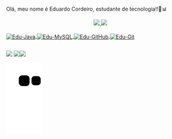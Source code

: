 Olá, meu nome é Eduardo Cordeiro, estudante de tecnologia!!👾📊

<div>
<div align="center">
  <a href="https://github.com/Edusan17">
  <img height="130em" src="https://github-readme-stats.vercel.app/api?username=Edusan17&show_icons=true&theme=highcontrast&include_all_commits=true&count_private=true"/>
  <img height="130em" src="https://github-readme-stats.vercel.app/api/top-langs/?username=Edusan17&layout=compact&langs_count=7&theme=highcontrast"/>
</div>
  
<div style="display: inline_block"><br>
    <img align="center" alt="Edu-Java" height="80" width="80" src="https://cdn.jsdelivr.net/gh/devicons/devicon/icons/java/java-original-wordmark.svg" />
    <img align="center" alt="Edu-MySQL" height="80" width="80" src="https://cdn.jsdelivr.net/gh/devicons/devicon/icons/mysql/mysql-original-wordmark.svg" />
    <img align="center" alt="Edu-GitHub" height="75" width="75" src="https://cdn.jsdelivr.net/gh/devicons/devicon/icons/github/github-original-wordmark.svg" />
    <img align="center" alt="Edu-Git" height="75" width="75" src="https://cdn.jsdelivr.net/gh/devicons/devicon/icons/git/git-original-wordmark.svg" />
        </div>
  
##   
    
<div>
   <a href="https://www.instagram.com/duuh_sanx/" target="_blank"><img src="https://img.shields.io/badge/-Instagram-%23E4405F?style=for-the-badge&logo=instagram&logoColor=white" target="_blank"></a>
   <a href="https://www.linkedin.com/in/eduardo-cordeiro-dos-santos-31a4291a1/" target="_blank"><img src=https://img.shields.io/badge/LinkedIn-0077B5?style=for-the-badge&logo=linkedin&logoColor=white
      <a href = "mailto:santos.eduuh567@gmail.com"><img src="https://img.shields.io/badge/-Gmail-%23333?style=for-the-badge&logo=gmail&logoColor=white" target="_blank"></a>
      
![Snake animation](https://github.com/Edusan17/Edusan17/blob/output/github-contribution-grid-snake.svg)
      
</div>  
  

